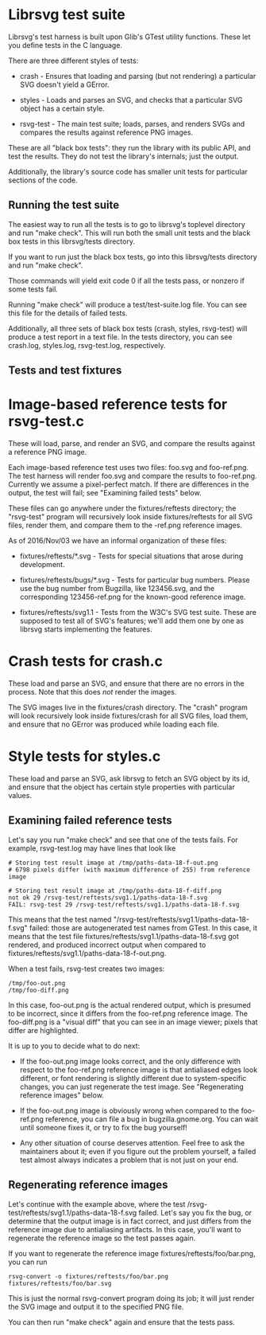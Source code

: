 Librsvg test suite
==================

Librsvg's test harness is built upon Glib's GTest utility functions.
These let you define tests in the C language.

There are three different styles of tests:

* crash - Ensures that loading and parsing (but not rendering) a
  particular SVG doesn't yield a GError.

* styles - Loads and parses an SVG, and checks that a particular SVG
  object has a certain style.

* rsvg-test - The main test suite; loads, parses, and renders SVGs and
  compares the results against reference PNG images.

These are all "black box tests": they run the library with its public
API, and test the results.  They do not test the library's internals;
just the output.

Additionally, the library's source code has smaller unit tests for
particular sections of the code.


Running the test suite
----------------------

The easiest way to run all the tests is to go to librsvg's toplevel
directory and run "make check".  This will run both the small unit
tests and the black box tests in this librsvg/tests directory.

If you want to run just the black box tests, go into this
librsvg/tests directory and run "make check".

Those commands will yield exit code 0 if all the tests pass, or
nonzero if some tests fail.

Running "make check" will produce a test/test-suite.log file.  You can
see this file for the details of failed tests.

Additionally, all three sets of black box tests (crash, styles,
rsvg-test) will produce a test report in a text file.  In the tests
directory, you can see crash.log, styles.log, rsvg-test.log,
respectively.


Tests and test fixtures
-----------------------

# Image-based reference tests for rsvg-test.c

These will load, parse, and render an SVG, and compare the results
against a reference PNG image.

Each image-based reference test uses two files: foo.svg and
foo-ref.png.  The test harness will render foo.svg and compare the
results to foo-ref.png.  Currently we assume a pixel-perfect match.
If there are differences in the output, the test will fail; see
"Examining failed tests" below.

These files can go anywhere under the fixtures/reftests
directory; the "rsvg-test" program will recursively look inside
fixtures/reftests for all SVG files, render them, and compare them to
the -ref.png reference images.

As of 2016/Nov/03 we have an informal organization of these files:

* fixtures/reftests/*.svg - Tests for special situations
  that arose during development.

* fixtures/reftests/bugs/*.svg - Tests for particular bug numbers.
  Please use the bug number from Bugzilla, like 123456.svg, and the
  corresponding 123456-ref.png for the known-good reference image.

* fixtures/reftests/svg1.1 - Tests from the W3C's SVG test suite.
  These are supposed to test all of SVG's features; we'll add them one
  by one as librsvg starts implementing the features.


# Crash tests for crash.c

These load and parse an SVG, and ensure that there are no errors in
the process.  Note that this does *not* render the images.

The SVG images live in the fixtures/crash directory.  The "crash"
program will look recursively look inside fixtures/crash for all SVG
files, load them, and ensure that no GError was produced while loading
each file.


# Style tests for styles.c

These load and parse an SVG, ask librsvg to fetch an SVG object by its
id, and ensure that the object has certain style properties with
particular values.


Examining failed reference tests
--------------------------------

Let's say you run "make check" and see that one of the tests fails.
For example, rsvg-test.log may have lines that look like

```
# Storing test result image at /tmp/paths-data-18-f-out.png
# 6798 pixels differ (with maximum difference of 255) from reference image

# Storing test result image at /tmp/paths-data-18-f-diff.png
not ok 29 /rsvg-test/reftests/svg1.1/paths-data-18-f.svg
FAIL: rsvg-test 29 /rsvg-test/reftests/svg1.1/paths-data-18-f.svg
```

This means that the test named
"/rsvg-test/reftests/svg1.1/paths-data-18-f.svg" failed:  those are
autogenerated test names from GTest.  In this case, it means that the
test file fixtures/reftests/svg1.1/paths-data-18-f.svg got rendered,
and produced incorrect output when compared to
fixtures/reftests/svg1.1/paths-data-18-f-out.png.

When a test fails, rsvg-test creates two images:

```
/tmp/foo-out.png
/tmp/foo-diff.png
```

In this case, foo-out.png is the actual rendered output, which is presumed to
be incorrect, since it differs from the foo-ref.png reference image.
The foo-diff.png is a "visual diff" that you can see in an image
viewer; pixels that differ are highlighted.

It is up to you to decide what to do next:

* If the foo-out.png image looks correct, and the only difference with
  respect to the foo-ref.png reference image is that antialiased edges
  look different, or font rendering is slightly different due to
  system-specific changes, you can just regenerate the test image.
  See "Regenerating reference images" below.

* If the foo-out.png image is obviously wrong when compared to the
  foo-ref.png reference, you can file a bug in bugzilla.gnome.org.  You can wait
  until someone fixes it, or try to fix the bug yourself!

* Any other situation of course deserves attention.  Feel free to ask
  the maintainers about it; even if you figure out the problem
  yourself, a failed test almost always indicates a problem that is
  not just on your end.


Regenerating reference images
-----------------------------

Let's continue with the example above, where the test
/rsvg-test/reftests/svg1.1/paths-data-18-f.svg failed.  Let's say you
fix the bug, or determine that the output image is in fact correct,
and just differs from the reference image due to antialiasing
artifacts.  In this case, you'll want to regenerate the reference
image so the test passes again.

If you want to regenerate the reference image
fixtures/reftests/foo/bar.png, you can run

```
rsvg-convert -o fixtures/reftests/foo/bar.png fixtures/reftests/foo/bar.svg
```

This is just the normal rsvg-convert program doing its job; it will
just render the SVG image and output it to the specified PNG file.

You can then run "make check" again and ensure that the tests pass.
